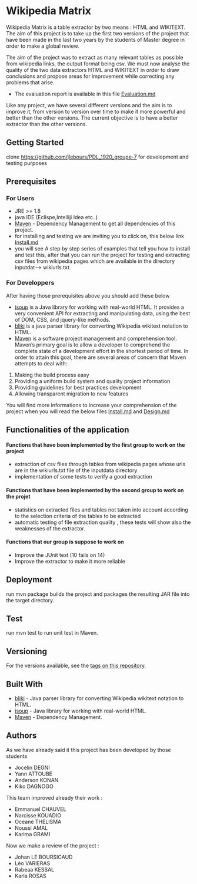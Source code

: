 # Wikipedia Matrix

Wikipedia Matrix is a table extractor by two means : HTML and WIKITEXT.
The aim of this project is to take up the first two versions of the project that have been made
in the last two years by the students of Master degree in order to make a global review. 

The aim of the project was to extract as many relevant tables as possible from wikipedia links, the output format being csv.
We must now analyse the quality of the two data extractors HTML and WIKITEXT in order to
draw conclusions and propose areas for improvement while correcting any problems that arise. 
* The evaluation report is available in this file [Evaluation.md](https://github.com/jlebours/PDL_1920_groupe-7/blob/master/EVALUATION.md)

Like any project, we have several different versions and the aim is to improve it,
from version to version over time to make it more powerful and better than the other versions. 
The current objective is to have a better extractor than the other versions.

## Getting Started
clone https://github.com/jlebours/PDL_1920_groupe-7 for development and testing purposes

## Prerequisites
### For Users
* JRE >= 1.8
* java IDE  (Eclispe,Intelliji Idea etc..)
* [Maven](https://maven.apache.org/) - Dependency Management to get all dependencies of this project.
* for installing and testing we are inviting you to click on, this below link
[Install.md](https://github.com/jlebours/PDL_1920_groupe-7/blob/master/INSTALL.md)
* you will see A step by step series of examples that tell you how to install and test this, after that
you can run the project for testing and extracting csv files from wikipedia pages which are 
available in the directory inputdat--> wikiurls.txt.

### For Developpers
After having those prerequisites above you should add these below
* [jsoup](https://jsoup.org) is a Java library for working with real-world HTML. 
It provides a very convenient API for extracting and manipulating data, 
using the best of DOM, CSS, and jquery-like methods.
* [bliki](http://www.dropwizard.io/1.0.2/docs/) is a java parser library for converting Wikipedia wikitext notation to HTML.
* [Maven](https://maven.apache.org/) is a software project management and comprehension tool.
Maven’s primary goal is to allow a developer to comprehend the complete state of a development effort in the shortest period of time. 
In order to attain this goal, there are several areas of concern that Maven attempts to deal with:
1. Making the build process easy
2. Providing a uniform build system and quality project information
3. Providing guidelines for best practices development
4. Allowing transparent migration to new features

You will find more informations to increase your comprehension of the project when you will read the below files
[Install.md](https://github.com/jlebours/PDL_1920_groupe-7/blob/master/INSTALL.md) and
[Design.md](https://github.com/jlebours/PDL_1920_groupe-7/blob/master/DESIGN.md)

## Functionalities of  the application
#### Functions that have been implemented by the first group to work on the project
* extraction of csv files through tables from wikipedia pages whose urls are in the wikiurls.txt file of the inputdata directory
* implementation of some tests to verify a good extraction 

#### Functions that have been implemented by the second group to work on the projet 
* statistics on extracted files and tables not taken into account according to the selection criteria of the tables to be extracted
* automatic testing of file extraction quality , these tests will show also the  weaknesses of the extractor.

#### Functions that our group is suppose to work on  
* Improve the JUnit test (10 fails on 14)
* Improve the extractor to make it more reliable  

## Deployment
run mvn package builds the project and packages the resulting JAR file into the target directory.

## Test
run mvn test to run unit test in Maven.

## Versioning
For the versions available, see the [tags on this repository](https://github.com/jlebours/PDL_1920_groupe-7/releases). 

## Built With
* [bliki](http://www.dropwizard.io/1.0.2/docs/) - Java parser library for converting Wikipedia wikitext notation to HTML.
* [jsoup](https://jsoup.org/) - Java library for working with real-world HTML.
* [Maven](https://maven.apache.org/) - Dependency Management.

## Authors
As we have already said it this project has been developed by those students
* Jocelin DEGNI
* Yann ATTOUBE
* Anderson KONAN
* Kiko DAGNOGO

This team improved already their work :

* Emmanuel CHAUVEL 
* Narcisse KOUADIO
* Oceane THELISMA
* Noussi AMAL
* Karima GRAMI

Now we make a review of the project :
* Johan LE BOURSICAUD
* Léo VARIERAS
* Rabeaa KESSAL
* Karla ROSAS
